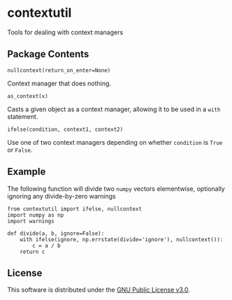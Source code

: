 # contextutil
Tools for dealing with context managers

## Package Contents

`nullcontext(return_on_enter=None)`

Context manager that does nothing.

`as_context(x)`

Casts a given object as a context manager,
allowing it to be used in a `with` statement.

`ifelse(condition, context1, context2)`

Use one of two context managers depending on whether
`condition` is `True` or `False`.

## Example

The following function will divide two `numpy` vectors
elementwise, optionally ignoring any divide-by-zero 
warnings

    from contextutil import ifelse, nullcontext
    import numpy as np
    import warnings

    def divide(a, b, ignore=False):
        with ifelse(ignore, np.errstate(divide='ignore'), nullcontext()):
            c = a / b
        return c
        
## License
This software is distributed under the [GNU Public License v3.0](https://www.gnu.org/licenses/gpl-3.0.en.html). 
        